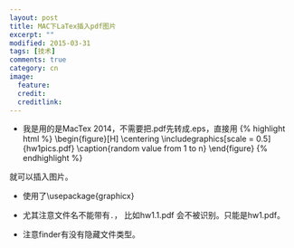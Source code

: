 ```yaml
---
layout: post
title: MAC下LaTex插入pdf图片
excerpt: ""
modified: 2015-03-31
tags: [技术]
comments: true
category: cn
image:
  feature: 
  credit: 
  creditlink: 
---
```

* 我是用的是MacTex 2014，不需要把.pdf先转成.eps，直接用
{% highlight html %}
\begin{figure}[H]
\centering
\includegraphics[scale = 0.5]{hw1pics.pdf}
\caption{random value from 1 to n}
\end{figure}
{% endhighlight %}

就可以插入图片。

* 使用了\usepackage{graphicx}

* 尤其注意文件名不能带有`.`， 比如hw1.1.pdf 会不被识别。只能是hw1.pdf。

* 注意finder有没有隐藏文件类型。